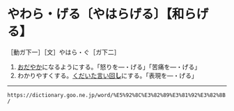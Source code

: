 # やわら・げる〔やはらげる〕【和らげる】

［動ガ下一］［文］やはら・ぐ［ガ下二］
1. [おだやか](おだやか（穏やか）)になるようにする。「怒りを―・げる」「苦痛を―・げる」
2. わかりやすくする。[くだいた](くだく（砕く／摧く）)[言い回**し**](いいまわす（言い回す）)にする。「表現を―・げる」

---
`https://dictionary.goo.ne.jp/word/%E5%92%8C%E3%82%89%E3%81%92%E3%82%8B/`